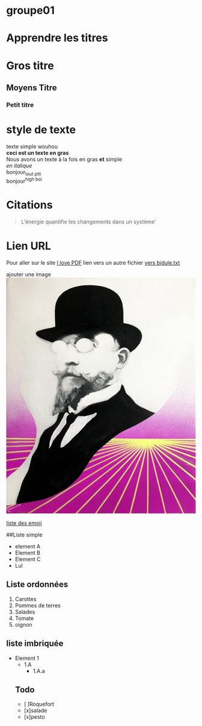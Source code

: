 # groupe01
# Apprendre les titres 
# Gros titre
## Moyens Titre
### Petit titre
# style de texte
texte simple wouhou  
**ceci est un texte en gras**  
Nous avons un texte à la fois en gras __et__ simple  
*en italique*  
bonjour<sub>tout piti</sub>  
bonjour<sup>high boi</sup>  
# Citations
>L'énergie quantifie les changements dans un système'

# Lien URL
Pour aller sur le site [I love PDF](https://www.ilovepdf.com/fr)
lien vers un autre fichier [vers bidule.txt](bidule.txt)

ajouter une image
![photo](975933_1_m.jpg)

[liste des emoji](https://github.com/ikatyang/emoji-cheat-sheet/blob/master/README.md)

##Liste simple
  * element A
  * Element B
  * Element C
  * Lul
## Liste ordonnées
1. Carottes
2. Pommes de terres
3. Salades
4. Tomate 
5. oignon
## liste imbriquée
* Element 1
  * 1.A
    * 1.A.a
  ## Todo
  * [ ]Roquefort
  * [x]salade
  * [x]pesto